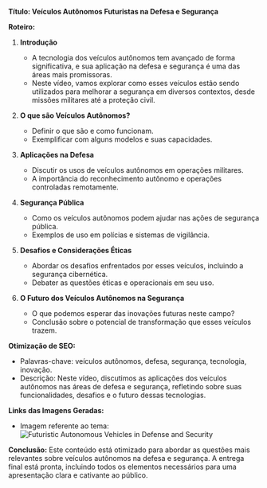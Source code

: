 **Título: Veículos Autônomos Futuristas na Defesa e Segurança**

**Roteiro:**

1. **Introdução**
   - A tecnologia dos veículos autônomos tem avançado de forma significativa, e sua aplicação na defesa e segurança é uma das áreas mais promissoras.
   - Neste vídeo, vamos explorar como esses veículos estão sendo utilizados para melhorar a segurança em diversos contextos, desde missões militares até a proteção civil.

2. **O que são Veículos Autônomos?**
   - Definir o que são e como funcionam.
   - Exemplificar com alguns modelos e suas capacidades.

3. **Aplicações na Defesa**
   - Discutir os usos de veículos autônomos em operações militares.
   - A importância do reconhecimento autônomo e operações controladas remotamente.

4. **Segurança Pública**
   - Como os veículos autônomos podem ajudar nas ações de segurança pública.
   - Exemplos de uso em polícias e sistemas de vigilância.

5. **Desafios e Considerações Éticas**
   - Abordar os desafios enfrentados por esses veículos, incluindo a segurança cibernética.
   - Debater as questões éticas e operacionais em seu uso.

6. **O Futuro dos Veículos Autônomos na Segurança**
   - O que podemos esperar das inovações futuras neste campo?
   - Conclusão sobre o potencial de transformação que esses veículos trazem.

**Otimização de SEO:**
- Palavras-chave: veículos autônomos, defesa, segurança, tecnologia, inovação.
- Descrição: Neste vídeo, discutimos as aplicações dos veículos autônomos nas áreas de defesa e segurança, refletindo sobre suas funcionalidades, desafios e o futuro dessas tecnologias.

**Links das Imagens Geradas:**
- Imagem referente ao tema: ![Futuristic Autonomous Vehicles in Defense and Security](https://oaidalleapiprodscus.blob.core.windows.net/private/org-Nv0HgMm9AfljR5DjP1AYBuc8/user-tonXUD11o6dp5YCXZpJaLsPP/img-xlyBAOb2wKDHRUS8POoCXALT.png?st=2024-09-19T02%3A30%3A40Z&se=2024-09-19T04%3A30%3A40Z&sp=r&sv=2024-08-04&sr=b&rscd=inline&rsct=image/png&skoid=d505667d-d6c1-4a0a-bac7-5c84a87759f8&sktid=a48cca56-e6da-484e-a814-9c849652bcb3&skt=2024-09-19T02%3A00%3A25Z&ske=2024-09-20T02%3A00%3A25Z&sks=b&skv=2024-08-04&sig=w%2BSzpqUhoV9vk8sm3EyCT4OdOUcuQIEzfuAYFIsFREI%3D)

**Conclusão:**
Este conteúdo está otimizado para abordar as questões mais relevantes sobre veículos autônomos na defesa e segurança. A entrega final está pronta, incluindo todos os elementos necessários para uma apresentação clara e cativante ao público.